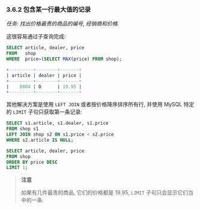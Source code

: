 ### 3.6.2 包含某一行最大值的记录

*任务: 找出价格最贵的商品的编号, 经销商和价格.*

这很容易通过子查询完成:

```sql
SELECT article, dealer, price
FROM   shop
WHERE  price=(SELECT MAX(price) FROM shop);

+---------+--------+-------+
| article | dealer | price |
+---------+--------+-------+
|    0004 | D      | 19.95 |
+---------+--------+-------+
```

其他解决方案是使用 `LEFT JOIN` 或者按价格降序排序所有行, 并使用 MySQL 特定的 `LIMIT` 子句只获取第一条记录:

```sql
SELECT s1.article, s1.dealer, s1.price
FROM shop s1
LEFT JOIN shop s2 ON s1.price < s2.price
WHERE s2.article IS NULL;

SELECT article, dealer, price
FROM shop
ORDER BY price DESC
LIMIT 1;
```

> **注意**
>
> 如果有几件最贵的商品, 它们的价格都是 19.95, `LIMIT` 子句只会显示它们当中的一条.

